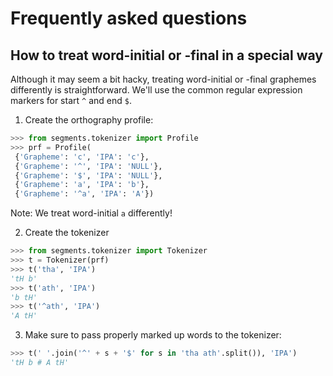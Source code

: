 
# Frequently asked questions

## How to treat word-initial or -final in a special way

Although it may seem a bit hacky, treating word-initial or -final graphemes differently is straightforward. We'll
use the common regular expression markers for start `^` and end `$`.

1. Create the orthography profile:

```python
>>> from segments.tokenizer import Profile
>>> prf = Profile(
 {'Grapheme': 'c', 'IPA': 'c'},
 {'Grapheme': '^', 'IPA': 'NULL'},
 {'Grapheme': '$', 'IPA': 'NULL'},
 {'Grapheme': 'a', 'IPA': 'b'},
 {'Grapheme': '^a', 'IPA': 'A'})
```

Note: We treat word-initial `a` differently!

2. Create the tokenizer

```python
>>> from segments.tokenizer import Tokenizer
>>> t = Tokenizer(prf)
>>> t('tha', 'IPA')
'tH b'
>>> t('ath', 'IPA')
'b tH'
>>> t('^ath', 'IPA')
'A tH'
```

3. Make sure to pass properly marked up words to the tokenizer:

```python
>>> t(' '.join('^' + s + '$' for s in 'tha ath'.split()), 'IPA')
'tH b # A tH'
```
